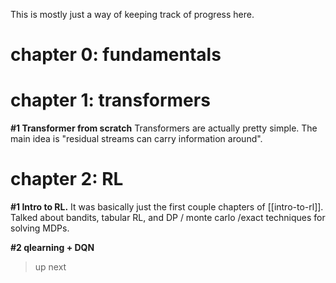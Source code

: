This is mostly just a way of keeping track of progress here. 

# chapter 0: fundamentals

# chapter 1: transformers
**#1 Transformer from scratch**
Transformers are actually pretty simple. 
The main idea is "residual streams can carry information around".

# chapter 2: RL
**#1 Intro to RL.**
It was basically just the first couple chapters of [[intro-to-rl]]. Talked about bandits, tabular RL, and DP / monte carlo /exact techniques for solving MDPs. 

**#2 qlearning + DQN**
> up next
